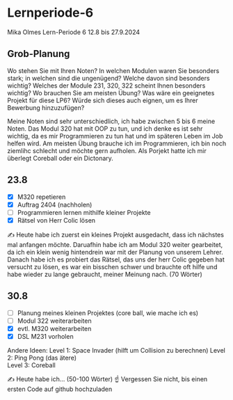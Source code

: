 # Lernperiode-6
Mika Olmes
Lern-Periode 6
12.8 bis 27.9.2024

## Grob-Planung
Wo stehen Sie mit Ihren Noten? In welchen Modulen waren Sie besonders stark; in welchen sind die ungenügend? Welche davon sind besonders wichtig?
Welches der Module 231, 320, 322 scheint Ihnen besonders wichtig? Wo brauchen Sie am meisten Übung?
Was wäre ein geeignetes Projekt für diese LP6? Würde sich dieses auch eignen, um es Ihrer Bewerbung hinzuzufügen?

Meine Noten sind sehr unterschiedlich, ich habe zwischen 5 bis 6 meine Noten.
Das Modul 320 hat mit OOP zu tun, und ich denke es ist sehr wichtig, da es mir Programmieren zu tun hat und im späteren Leben im Job helfen wird.
Am meisten Übung brauche ich im Programmieren, ich bin noch ziemlihc schlecht und möchte gern aufholen.
Als Porjekt hatte ich mir überlegt Coreball oder ein Dictonary.

## 23.8
- [X] M320 repetieren
- [X] Auftrag 2404 (nachholen)
- [ ] Programmieren lernen mithilfe kleiner Projekte
- [X] Rätsel von Herr Colic lösen

✍️ Heute habe ich zuerst ein kleines Projekt ausgedacht, dass ich nächstes mal anfangen möchte. Daruafhin habe ich am Modul 320 weiter gearbeitet, da ich ein klein wenig hintendrein war mit der Planung von unserem Lehrer. Danach habe ich es probiert das Rätsel, das uns der herr Colic gegeben hat versucht zu lösen, es war ein bisschen schwer und brauchte oft hilfe und habe wieder zu lange gebraucht, meiner Meinung nach. (70 Wörter)

## 30.8
- [ ] Planung meines kleinen Projektes (core ball, wie mache ich es)
- [ ] Modul 322 weiterarbeiten
- [X] evtl. M320 weiterarbeiten
- [X] DSL M231 vorholen

Andere Ideen: 
Level 1: Space Invader                (hilft um Collision zu berechnen)
Level 2: Ping Pong (das ätere)              
Level 3: Coreball                      

✍️ Heute habe ich... (50-100 Wörter)
☝️ Vergessen Sie nicht, bis einen ersten Code auf github hochzuladen


